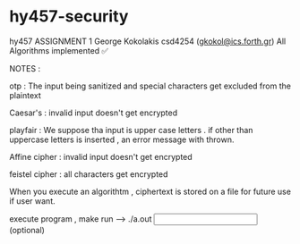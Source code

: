 # hy457-security
hy457 ASSIGNMENT 1
George Kokolakis csd4254 (gkokol@ics.forth.gr)
All Algorithms implemented ✅

NOTES :

otp : The input being sanitized and special characters get excluded from the plaintext

Caesar's : invalid input doesn't get encrypted

playfair : We suppose tha input is upper case letters . if other than uppercase letters is inserted , an error message with thrown.

Affine cipher : invalid input doesn't get encrypted


feistel  cipher : all characters get encrypted

When you execute an algorithtm , ciphertext is stored on a file for future use if user want.

execute program , make run --> ./a.out <input file> (optional)